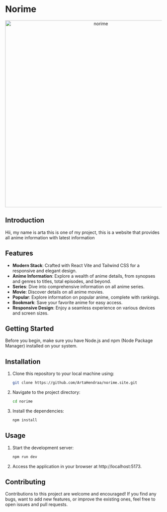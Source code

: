 # Norime

<div align="center" width="100%">
   <img width="600" alt="norime" src="https://i.imgur.com/PkdVyPg.png">
</div>

## Introduction

Hii, my name is arta this is one of my project, this is a website that provides all anime information with latest information

## Features

- **Modern Stack**: Crafted with React Vite and Tailwind CSS for a responsive and elegant design.
- **Anime Information**: Explore a wealth of anime details, from synopses and genres to titles, total episodes, and beyond.
- **Series**: Dive into comprehensive information on all anime series.
- **Movie**: Discover details on all anime movies.
- **Popular**: Explore information on popular anime, complete with rankings.
- **Bookmark**: Save your favorite anime for easy access.
- **Responsive Design**: Enjoy a seamless experience on various devices and screen sizes.

## Getting Started

Before you begin, make sure you have Node.js and npm (Node Package Manager) installed on your system.

## Installation

1. Clone this repository to your local machine using:

   ```bash
   git clone https://github.com/ArtaHendraa/norime.site.git
   ```

2. Navigate to the project directory:
   ```bash
   cd norime
   ```
3. Install the dependencies:
   ```bash
   npm install
   ```

## Usage

1. Start the development server:
   ```bash
   npm run dev
   ```
2. Access the application in your browser at http://localhost:5173.

## Contributing

Contributions to this project are welcome and encouraged! If you find any bugs, want to add new features, or improve the existing ones, feel free to open issues and pull requests.
